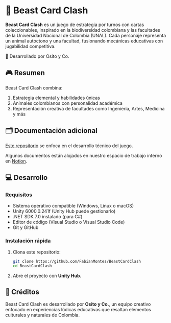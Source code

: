 # 🐾 Beast Card Clash
**Beast Card Clash** es un juego de estrategia por turnos con cartas coleccionables, inspirado en la biodiversidad colombiana y las facultades de la Universidad Nacional de Colombia (UNAL). Cada personaje representa un animal autóctono y una facultad, fusionando mecánicas educativas con jugabilidad competitiva.

🌱 Desarrollado por Osito y Co.

## 🎮 Resumen
Beast Card Clash combina:

1. Estrategia elemental y habilidades únicas
2. Animales colombianos con personalidad académica
3. Representación creativa de facultades como Ingeniería, Artes, Medicina y más

## 🗂️ Documentación adicional
[Este repositorio](https://github.com/FabianMontes/BeastCardClash) se enfoca en el desarrollo técnico del juego.

Algunos documentos están alojados en nuestro espacio de trabajo interno en [Notion](https://www.notion.so/Beast-Card-Clash-P-gina-principal-23ce3c0896b0800989fad82b199df799?source=copy_link).

## 💻 Desarrollo

### Requisitos
- Sistema operativo compatible (Windows, Linux o macOS)  
- Unity 6000.0.241f (Unity Hub puede gestionarlo)
- .NET SDK 7.0 instalado (para C#)
- Editor de código (Visual Studio o Visual Studio Code)
- Git y GitHub

### Instalación rápida
1. Clona este repositorio:

   ```bash  
   git clone https://github.com/FabianMontes/BeastCardClash  
   cd BeastCardClash  
   ```

2. Abre el proyecto con **Unity Hub**.

## 🧠 Créditos
Beast Card Clash es desarrollado por **Osito y Co.**, un equipo creativo enfocado en experiencias lúdicas educativas que resaltan elementos culturales y naturales de Colombia.